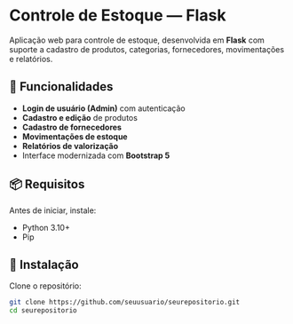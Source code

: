 # Controle de Estoque — Flask

Aplicação web para controle de estoque, desenvolvida em **Flask** com suporte a cadastro de produtos, categorias, fornecedores, movimentações e relatórios.

## 🚀 Funcionalidades
- **Login de usuário (Admin)** com autenticação
- **Cadastro e edição** de produtos
- **Cadastro de fornecedores**
- **Movimentações de estoque**
- **Relatórios de valorização**
- Interface modernizada com **Bootstrap 5**

## 📦 Requisitos
Antes de iniciar, instale:
- Python 3.10+
- Pip

## 🔧 Instalação
Clone o repositório:
```bash
git clone https://github.com/seuusuario/seurepositorio.git
cd seurepositorio
